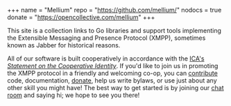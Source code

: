 +++
name   = "Mellium"
repo   = "https://github.com/mellium/"
nodocs = true
donate = "https://opencollective.com/mellium"
+++

This site is a collection links to Go libraries and support tools implementing
the Extensible Messaging and Presence Protocol (XMPP), sometimes known as Jabber
for historical reasons.

All of our software is built cooperatively in accordance with the [ICA's][ICA]
[_Statement on the Cooperative Identity_][statement].
If you'd like to join us in promoting the XMPP protocol in a friendly and
welcoming co-op, you can [contribute] code, documentation, [donate], help us
write bylaws, or use just about any other skill you might have!
The best way to get started is by joining our [chat room] and saying hi; we hope
to see you there!

[ICA]: https://www.ica.coop
[statement]: https://www.ica.coop/en/cooperatives/cooperative-identity
[contribute]: /docs/CONTRIBUTING
[donate]: https://opencollective.com/mellium
[chat room]: https://mellium.chat/
